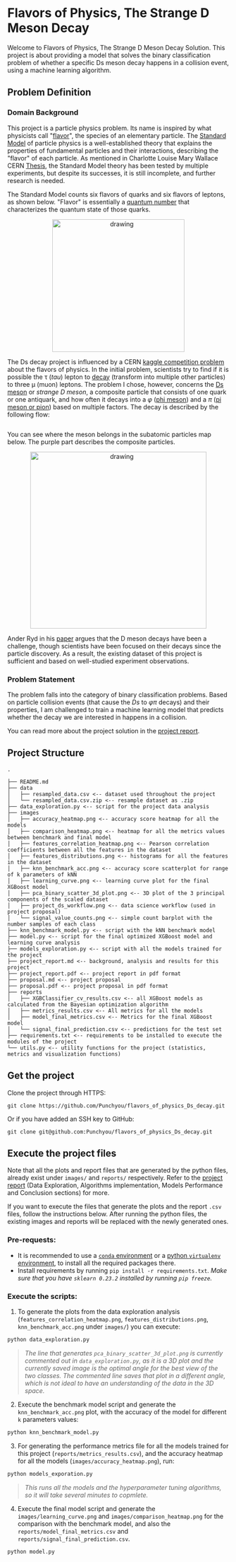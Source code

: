 # Flavors of Physics, The Strange D Meson Decay
Welcome to Flavors of Physics, The Strange D Meson Decay Solution. This project is about providing a model that solves the binary classification problem of whether a specific Ds meson decay happens in a collision event, using a machine learning algorithm.

## Problem Definition
### Domain Background

This project is a particle physics problem. Its name is inspired by what physicists call "[flavor](https://en.wikipedia.org/wiki/Flavour_(particle_physics))", the species of an elementary particle. The  [Standard Model](https://en.wikipedia.org/wiki/Standard_Model) of particle physics is a well-established theory that explains the properties of fundamental particles and their interactions, describing the "flavor" of each particle. As mentioned in Charlotte Louise Mary Wallace CERN [Thesis](https://cds.cern.ch/record/2196092/files/CERN-THESIS-2016-064.pdf), the Standard Model theory has been tested by multiple experiments, but despite its successes, it is still incomplete, and further research is needed. 

The Standard Model counts six flavors of quarks and six flavors of leptons, as shown below. "Flavor" is essentially a [quantum number](https://en.wikipedia.org/wiki/Flavour_(particle_physics)#Quantum_numbers) that characterizes the quantum state of those quarks.

<div align="center">
<img src="https://upload.wikimedia.org/wikipedia/commons/thumb/0/00/Standard_Model_of_Elementary_Particles.svg/1024px-Standard_Model_of_Elementary_Particles.svg.png" alt="drawing" width="300"/>
</div>

 The Ds decay project is influenced by a CERN [kaggle competition problem](https://www.kaggle.com/c/flavours-of-physics/overview/description) about the flavors of physics. In the initial problem, scientists try to find if it is possible the τ (*tau*) lepton to [decay](https://en.wikipedia.org/wiki/Particle_decay) (transform into multiple other particles) to three μ (muon) leptons. The problem I chose, however, concerns the [Ds meson](https://en.wikipedia.org/wiki/D_meson) or *strange D meson*, a composite particle that consists of one quark or one antiquark, and how often it decays into a *φ* ([phi meson](https://en.wikipedia.org/wiki/Phi_meson)) and a *π* ([pi meson or pion](https://en.wikipedia.org/wiki/Pion)) based on multiple factors. The decay is described by the following flow:


<div align="center" style="text-align:center">
<img src="https://latex.codecogs.com/svg.latex?\color{blue}\Large&space;D_{s}\to\phi\pi" title=""/>
</div>


You can see where the meson belongs in the subatomic particles map below. The purple part describes the composite particles.

<div align="center">
<img src="https://upload.wikimedia.org/wikipedia/commons/thumb/7/7f/Particle_overview.svg/1920px-Particle_overview.svg.png" alt="drawing" width="400"/>
</div>

Ander Ryd in his [paper](https://wiki.classe.cornell.edu/pub/People/AndersRyd/DHadRMP.pdf) argues that the D meson decays have been a challenge, though scientists have been focused on their decays since the particle discovery. As a result, the existing dataset of this project is sufficient and based on well-studied experiment observations.


### Problem Statement

The problem falls into the category of binary classification problems. Based on particle collision events (that cause the *Ds* to *φπ* decays) and their properties, I am challenged to train a machine learning model that predicts whether the decay we are interested in happens in a collision.

You can read more about the project solution in the [project report](https://github.com/Punchyou/flavors_of_physics_Ds_decay/blob/master/project_report.pdf).

## Project Structure
```git
.

├── README.md
├── data
│   ├── resampled_data.csv <-- dataset used throughout the project 
│   └── resampled_data.csv.zip <-- resample dataset as .zip
├── data_exploration.py <-- script for the project data analysis
├── images
│   ├── accuracy_heatmap.png <-- accuracy score heatmap for all the models
│   ├── comparison_heatmap.png <-- heatmap for all the metrics values between benchmark and final model
│   ├── features_correlation_heatmap.png <-- Pearson correlation coefficients between all the features in the dataset
│   ├── features_distributions.png <-- histograms for all the features in the dataset
│   ├── knn_benchmark_acc.png <-- accuracy score scatterplot for range of k parameters of kNN
│   ├── learning_curve.png <-- learning curve plot for the final XGBoost model
│   ├── pca_binary_scatter_3d_plot.png <-- 3D plot of the 3 principal components of the scaled dataset
│   ├── project_ds_workflow.png <-- data science workflow (used in project proposal)
│   └── signal_value_counts.png <-- simple count barplot with the number samples of each class
├── knn_benchmark_model.py <-- script with the kNN benchmark model
├── model.py <-- script for the final optimized XGBoost model and learning curve analysis
├── models_exploration.py <-- script with all the models trained for the project
├── project_report.md <-- background, analysis and results for this project
├── project_report.pdf <-- project report in pdf format
├── proposal.md <-- project proposal
├── proposal.pdf <-- project proposal in pdf format
├── reports
│   ├── XGBClassifier_cv_results.csv <-- all XGBoost models as calculated from the Bayesian optimization algorithm
│   ├── metrics_results.csv <-- All metrics for all the models
│   ├── model_final_metrics.csv <-- Metrics for the final XGBoost model
│   └── signal_final_prediction.csv <-- predictions for the test set
├── requirements.txt <-- requirements to be installed to execute the modules of the project
└── utils.py <-- utility functions for the project (statistics, metrics and visualization functions)
```
## Get the project
Clone the project through HTTPS:
```git
git clone https://github.com/Punchyou/flavors_of_physics_Ds_decay.git
```

Or if you have added an SSH key to GitHub:
```git
git clone git@github.com:Punchyou/flavors_of_physics_Ds_decay.git
```

## Execute the project files
Note that all the plots and report files that are generated by the python files, already exist under `images/` and `reports/` respectively. Refer to the [project report](https://github.com/Punchyou/flavors_of_physics_Ds_decay/blob/master/project_report.pdf) (Data Exploration, Algorithms implementation, Models Performance and Conclusion sections) for more.

If you want to execute the files that generate the plots and the report `.csv` files, follow the instructions below. After running the python files, the existing images and reports will be replaced with the newly generated ones.

### Pre-requests:
* It is recommended to use a [`conda` environment](https://conda.io/projects/conda/en/latest/user-guide/tasks/manage-environments.html) or a [python `virtualenv` environment](https://uoa-eresearch.github.io/eresearch-cookbook/recipe/2014/11/26/python-virtual-env/), to install all the required packages there.
* Install requirements by running `pip install -r requirements.txt`. *Make sure that you have `sklearn 0.23.2` installed by running `pip freeze`.*

### Execute the scripts:
1. To generate the plots from the data exploration analysis (`features_correlation_heatmap.png`, `features_distributions.png`, `knn_benchmark_acc.png` under `images/`) you can execute:
```sh
python data_exploration.py
```
> *The line that generates `pca_binary_scatter_3d_plot.png` is currently commented out in `data_exploration.py`, as it is a 3D plot and the currently saved image is the optimal angle for the best view of the two classes. The commented line saves that plot in a different angle, which is not ideal to have an understanding of the data in the 3D space.*

2. Execute the benchmark model script and generate the `knn_benchmark_acc.png` plot, with the accuracy of the model for different `k` parameters values:
```sh
python knn_benchmark_model.py
```

3. For generating the performance metrics file for all the models trained for this project (`reports/metrics_results.csv`), and the accuracy heatmap for all the models (`images/accuracy_heatmap.png`), run:
```sh
python models_exporation.py 
```
> *This runs all the models and the hyperparameter tuning algorithms, so it will take several minutes to copmlete.*


4. Execute the final model script and generate the `images/learning_curve.png` and `images/comparison_heatmap.png` for the comparison with the benchmark model, and also the `reports/model_final_metrics.csv` and `reports/signal_final_prediction.csv`.
```sh
python model.py
```